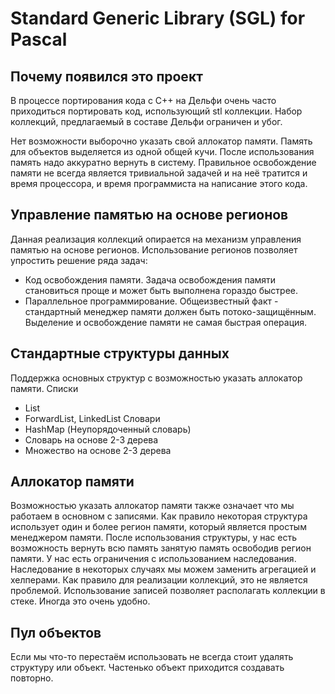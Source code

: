 Standard Generic Library (SGL) for Pascal
=========================================

Почему появился это проект
--------------------------
В процессе портирования кода с C++ на Дельфи очень часто
приходиться портировать код, использующий stl коллекции.
Набор коллекций, предлагаемый в составе Дельфи ограничен и убог.

Нет возможности выборочно указать свой аллокатор памяти.
Память для объектов выделяется из одной общей кучи.
После использования память надо аккуратно вернуть в систему.
Правильное освобождение памяти не всегда является тривиальной задачей и на неё тратится и время процессора, и время программиста на написание этого кода.

Управление памятью на основе регионов
-------------------------------------
Данная реализация коллекций опирается на механизм 
управления памятью на основе регионов.
Использование регионов позволяет упростить решение ряда задач:
 - Код освобождения памяти.
Задача освобождения памяти становиться проще и 
может быть выполнена гораздо быстрее.   
 - Параллельное программирование.
Общеизвестный факт - стандартный менеджер памяти должен быть потоко-защищённым. 
Выделение и освобождение памяти не самая быстрая операция. 

Стандартные структуры данных
----------------------------
Поддержка основных структур с возможностью указать аллокатор памяти.
Списки
 - List
 - ForwardList, LinkedList
Словари
 - HashMap (Неупорядоченный словарь)
 - Словарь на основе 2-3 дерева
 - Множество на основе 2-3 дерева

Аллокатор памяти
----------------
Возможностью указать аллокатор памяти также означает что мы работаем в основном с записями.
Как правило некоторая структура использует один и более регион памяти, который является простым менеджером памяти. 
После использования структуры, у нас есть возможность 
вернуть всю память занятую память освободив регион памяти. 
У нас есть ограничения с использованием наследования. 
Наследование в некоторых случаях мы можем заменить агрегацией и хелперами. 
Как правило для реализации коллекций, это не является проблемой.
Использование записей позволяет располагать коллекции в стеке. Иногда это очень удобно.

Пул объектов
------------
Если мы что-то перестаём использовать не всегда стоит удалять структуру или объект.
Частенько объект приходится создавать повторно.
